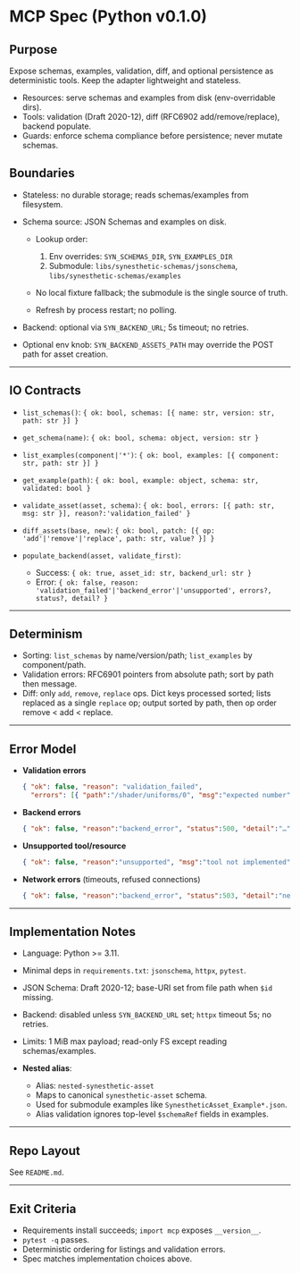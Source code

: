 # MCP Spec (Python v0.1.0)

## Purpose

Expose schemas, examples, validation, diff, and optional persistence as deterministic tools. Keep the adapter lightweight and stateless.

* Resources: serve schemas and examples from disk (env-overridable dirs).
* Tools: validation (Draft 2020-12), diff (RFC6902 add/remove/replace), backend populate.
* Guards: enforce schema compliance before persistence; never mutate schemas.

## Boundaries

* Stateless: no durable storage; reads schemas/examples from filesystem.
* Schema source: JSON Schemas and examples on disk.

  * Lookup order:

    1. Env overrides: `SYN_SCHEMAS_DIR`, `SYN_EXAMPLES_DIR`
    2. Submodule: `libs/synesthetic-schemas/jsonschema`, `libs/synesthetic-schemas/examples`
  * No local fixture fallback; the submodule is the single source of truth.
  * Refresh by process restart; no polling.
* Backend: optional via `SYN_BACKEND_URL`; 5s timeout; no retries.
* Optional env knob: `SYN_BACKEND_ASSETS_PATH` may override the POST path for asset creation.

---

## IO Contracts

* `list_schemas()`:
  `{ ok: bool, schemas: [{ name: str, version: str, path: str }] }`

* `get_schema(name)`:
  `{ ok: bool, schema: object, version: str }`

* `list_examples(component|'*')`:
  `{ ok: bool, examples: [{ component: str, path: str }] }`

* `get_example(path)`:
  `{ ok: bool, example: object, schema: str, validated: bool }`

* `validate_asset(asset, schema)`:
  `{ ok: bool, errors: [{ path: str, msg: str }], reason?:'validation_failed' }`

* `diff_assets(base, new)`:
  `{ ok: bool, patch: [{ op: 'add'|'remove'|'replace', path: str, value? }] }`

* `populate_backend(asset, validate_first)`:

  * Success: `{ ok: true, asset_id: str, backend_url: str }`
  * Error: `{ ok: false, reason: 'validation_failed'|'backend_error'|'unsupported', errors?, status?, detail? }`

---

## Determinism

* Sorting: `list_schemas` by name/version/path; `list_examples` by component/path.
* Validation errors: RFC6901 pointers from absolute path; sort by path then message.
* Diff: only `add`, `remove`, `replace` ops.
  Dict keys processed sorted; lists replaced as a single `replace` op; output sorted by path, then op order remove < add < replace.

---

## Error Model

* **Validation errors**

  ```json
  { "ok": false, "reason": "validation_failed",
    "errors": [{ "path":"/shader/uniforms/0", "msg":"expected number" }] }
  ```

* **Backend errors**

  ```json
  { "ok": false, "reason":"backend_error", "status":500, "detail":"…" }
  ```

* **Unsupported tool/resource**

  ```json
  { "ok": false, "reason":"unsupported", "msg":"tool not implemented" }
  ```

* **Network errors** (timeouts, refused connections)

  ```json
  { "ok": false, "reason":"backend_error", "status":503, "detail":"network_unreachable" }
  ```

---

## Implementation Notes

* Language: Python >= 3.11.
* Minimal deps in `requirements.txt`: `jsonschema`, `httpx`, `pytest`.
* JSON Schema: Draft 2020-12; base-URI set from file path when `$id` missing.
* Backend: disabled unless `SYN_BACKEND_URL` set; `httpx` timeout 5s; no retries.
* Limits: 1 MiB max payload; read-only FS except reading schemas/examples.
* **Nested alias**:

  * Alias: `nested-synesthetic-asset`
  * Maps to canonical `synesthetic-asset` schema.
  * Used for submodule examples like `SynestheticAsset_Example*.json`.
  * Alias validation ignores top-level `$schemaRef` fields in examples.

---

## Repo Layout

See `README.md`.

---

## Exit Criteria

* Requirements install succeeds; `import mcp` exposes `__version__`.
* `pytest -q` passes.
* Deterministic ordering for listings and validation errors.
* Spec matches implementation choices above.
